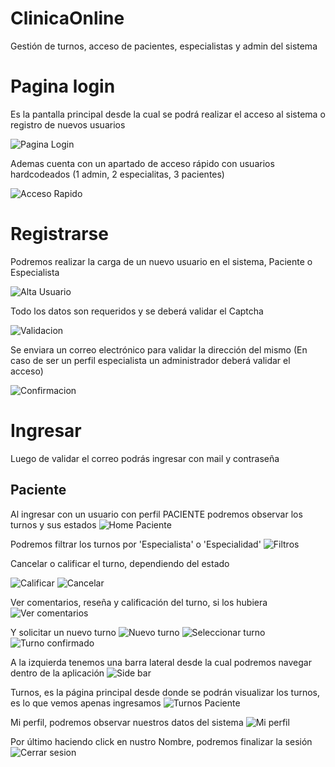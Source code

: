 # ClinicaOnline

Gestión de turnos, acceso de pacientes, especialistas y admin del sistema

# Pagina login

Es la pantalla principal desde la cual se podrá realizar el acceso al sistema o registro de nuevos usuarios

![Pagina Login](https://github.com/EstebanMato/ClinicaOnlineTPLabo/blob/master/imgReadme/2023-11-16%2009_41_56-.png)


Ademas cuenta con un apartado de acceso rápido con usuarios hardcodeados (1 admin, 2 especialitas, 3 pacientes) 

![Acceso Rapido](https://github.com/EstebanMato/ClinicaOnlineTPLabo/blob/master/imgReadme/2023-11-16%2009_44_09-ClinicaOnline.png)

# Registrarse

Podremos realizar la carga de un nuevo usuario en el sistema, Paciente o Especialista 

![Alta Usuario](https://github.com/EstebanMato/ClinicaOnlineTPLabo/blob/master/imgReadme/2023-11-16%2009_51_03-ClinicaOnline.png)

Todo los datos son requeridos y se deberá validar el Captcha 

![Validacion](https://github.com/EstebanMato/ClinicaOnlineTPLabo/blob/master/imgReadme/2023-11-16%2011_20_06-ClinicaOnline.png)

Se enviara un correo electrónico para validar la dirección del mismo (En caso de ser un perfil especialista un administrador deberá validar el acceso)

![Confirmacion](https://github.com/EstebanMato/ClinicaOnlineTPLabo/blob/master/imgReadme/2023-11-16%2011_20_32-ClinicaOnline.png)


# Ingresar
Luego de validar el correo podrás ingresar con mail y contraseña

## Paciente
Al ingresar con un usuario con perfil PACIENTE podremos observar los turnos y sus estados
![Home Paciente](https://github.com/EstebanMato/ClinicaOnlineTPLabo/blob/master/imgReadme/2023-11-16%2011_42_25-.png)

Podremos filtrar los turnos por 'Especialista' o 'Especialidad' 
![Filtros](https://github.com/EstebanMato/ClinicaOnlineTPLabo/blob/master/imgReadme/2023-11-16%2011_48_55-.png)

Cancelar o calificar el turno, dependiendo del estado 

![Calificar](https://github.com/EstebanMato/ClinicaOnlineTPLabo/blob/master/imgReadme/2023-11-16%2011_58_43-ClinicaOnline.png)
![Cancelar](https://github.com/EstebanMato/ClinicaOnlineTPLabo/blob/master/imgReadme/2023-11-16%2011_59_22-ClinicaOnline.png)

Ver comentarios, reseña y calificación del turno, si los hubiera
![Ver comentarios](https://github.com/EstebanMato/ClinicaOnlineTPLabo/blob/master/imgReadme/2023-11-16%2011_57_00-.png)

Y solicitar un nuevo turno 
![Nuevo turno](https://github.com/EstebanMato/ClinicaOnlineTPLabo/blob/master/imgReadme/2023-11-16%2012_00_39-.png)
![Seleccionar turno](https://github.com/EstebanMato/ClinicaOnlineTPLabo/blob/master/imgReadme/2023-11-16%2012_01_39-ClinicaOnline.png)
![Turno confirmado](https://github.com/EstebanMato/ClinicaOnlineTPLabo/blob/master/imgReadme/2023-11-16%2012_02_20-.png)


A la izquierda tenemos una barra lateral desde la cual podremos navegar dentro de la aplicación
![Side bar](https://github.com/EstebanMato/ClinicaOnlineTPLabo/blob/master/imgReadme/2023-11-16%2012_05_06-ClinicaOnline.png)

Turnos, es la página principal desde donde se podrán visualizar los turnos, es lo que vemos apenas ingresamos 
![Turnos Paciente](https://github.com/EstebanMato/ClinicaOnlineTPLabo/blob/master/imgReadme/2023-11-16%2011_42_25-.png)


Mi perfil, podremos observar nuestros datos del sistema 
![Mi perfil](https://github.com/EstebanMato/ClinicaOnlineTPLabo/blob/master/imgReadme/2023-11-16%2012_08_25-.png)



Por último haciendo click en nustro Nombre, podremos finalizar la sesión  
![Cerrar sesion](https://github.com/EstebanMato/ClinicaOnlineTPLabo/blob/master/imgReadme/2023-11-16%2012_09_13-ClinicaOnline.png)










